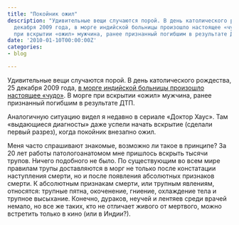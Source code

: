 ```yaml
---
title: "Покойник ожил"
description: "Удивительные вещи случаются порой. В день католического рождества, 25
  декабря 2009 года, в морге индийской больницы произошло настоящее «чудо». В морге
  при вскрытии «ожил» мужчина, ранее признанный погибшим в результате ДТП. "
date: '2010-01-10T00:00:00Z'
categories:
- blog

---
```

Удивительные вещи случаются порой. В день католического рождества, 25 декабря 2009 года, <a href="http://www.eurosmi.ru/v_indiiyskom_morge_vo_vremya_vskrytiya_ojil_pokoiynik.html" rel="nofollow">в морге индийской больницы произошло настоящее «чудо»</a>. В морге при вскрытии «ожил» мужчина, ранее признанный погибшим в результате ДТП. 

Аналогичную ситуацию видел я недавно в сериале «Доктор Хаус». Там «выдающиеся диагносты» даже успели начать вскрытие (сделали первый разрез), когда покойник внезапно ожил. 

Меня часто спрашивают знакомые, возможно ли такое в принципе? За 20 лет работы патологоанатомом мне пришлось вскрыть тысячи трупов. Ничего подобного не было. По существующим во всем мире правилам трупы доставляются в морг не только после констатации наступления смерти, но и после появления абсолютных признаков смерти. К абсолютным признакам смерти, или трупным явлениям, относятся: трупные пятна, окоченение, гниение, охлаждение тела и трупное высыхание. Конечно, дураков, неучей и лентяев среди врачей немало, но все же таких, кто не отличает живого от мертвого, можно встретить только в кино (или в Индии?). 


